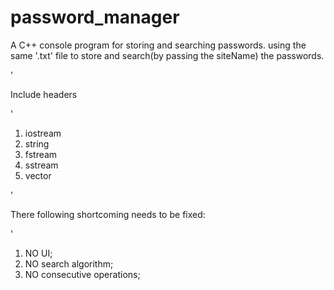 # password_manager
 A C++ console program for storing and searching passwords. 
 using the same '.txt' file to store and search(by passing the siteName) the passwords.   
  
  
'<p> Include headers </p>'
1. iostream
2. string
3. fstream
4. sstream
5. vector

'<p>There following shortcoming needs to be fixed: </p>'
1. NO UI;
2. NO search algorithm;
3. NO consecutive operations;

